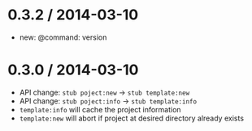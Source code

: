 
0.3.2 / 2014-03-10
==================

 * new: @command: version

0.3.0 / 2014-03-10
==================
  
  * API change: `stub poject:new` -> `stub template:new`
  * API change: `stub poject:info` -> `stub template:info`
  * `template:info` will cache the project information
  * `template:new` will abort if project at desired directory already exists

